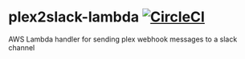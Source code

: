 # plex2slack-lambda [![CircleCI](https://circleci.com/gh/danesparza/plex2slack-lambda.svg?style=shield)](https://circleci.com/gh/danesparza/plex2slack-lambda)
AWS Lambda handler for sending plex webhook messages to a slack channel
